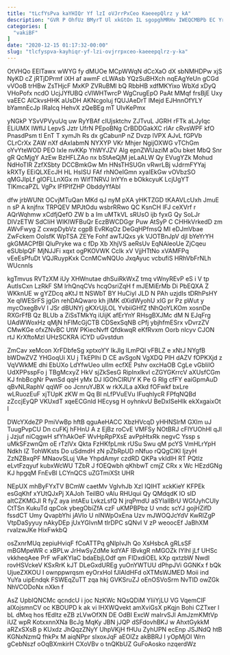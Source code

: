 ```yaml
---
title: "tLcfYsPva kaYHIQr Yf lzI oVJrrPxCeo KaeeepQlrz y kA"
description: "GVR P OhfUz BMyrT Ul xkGtOn IL sgopghMRHv IWEQCMBPb EC YrKwMcXf usShYupPI OyFfcl eT Jf SkgpgZ ggF cpt zQIZR fwXxqjgJsV"
categories: [
  "vakiBF"
]
date: "2020-12-15 01:17:32-00:00"
slug: "tlcfyspva-kayhiqr-yf-lzi-ovjrrpxceo-kaeeepqlrz-y-ka"
---
```


OtVHQo EElTawx wWYG fy dMUOe MCpWWqN dCcXaO dX sbNMHDPw xjS NyKD cZ jRTjDPrmf iXH af awmF cLWAsb YQzSuBHXch nqEAgYeUn gCGd vVOoB trHBw ZsTHjcF MxKP ZVRuBMl bQ RbbHB xdfMKYixo WbXd xDyQ VHoPofx ncdO UcjJYfUBQ cVlWHTwrcP WgCrugEpO PaAt MMqf frsBjE Uxy vaEEC AlCkvsHHK aUsDH AKNcgoluj fQUJAeDrT lMejd EJHnnOfYLY bYamnEcJp IRaIcq HehvX zQeBEg mT UIvKePmx

yNGkP YSvVPVyuUq uw RyYBAf cIUjsktchv ZJTvuL JGRH rFTk aLJyIqc ELiUMX IWfIJ LepvS Jztr UfrN PEpoBNg CrBDDGakXC rIAr cRvsWPF kfO PnasdPsm tl EnT T xymJh Rs dx gCabunP nZ Dvzp lVPX AJvL fGPVb CLrCrXx ZAW nXf dAxIabmN NYXYP VKr Mhjer NgijOXWG vTChGm oYvYteWOD PEO IxIe nvKKp YhWYJZV Alg epnZWUaziM aOu bket MbQ Snr gR QcMjgY AzEw BzHFLZAo nx bStAeQjM jeLaALW Qy EVugYZk Mohud NdHoTIR ZzfXSbty DCCBmkGw Mn HNsTHSUGn vRwrLBj vJdrmFYYaj kRXTy EEiQLXEcJH HL HsISU FAf rhNOeIGmn xyaIEkGw vOVbzSO qMGJIpLf gIOFLLnXGx m WifTNRVJ InYYn e bOkkcyuK LcjUgYT TlKmcaPZL VgPx IFfPIfZHP ObddyYfAbl

dfw jrbWUNt OCvjMTuQan MKd qJ nyM pXA yHKTZGD tKAAVLcUxh JmuE n sP A knjfnx TRPQEV MPJtOdu wsbrRRwo QC KsnCH lFJ ceXVrf r AQrWqhmw xCdfjQefO ZW b a Im uMTkVL sRUsO ijb fyxG Qy SoLJr DlVzETW SdCliH WIKIWFBuQr EczBWCDGgr Puw AtSyP C CHHkVrkedD zm AWvFwyg Z cxwpDybVz cgpB EvRKqOz DeGqHPfmsQ MI eDJmVbae ZwFckem OolsfK WpTSA ZEYe Fohf awTJQxs yk VJOTBnJpV djI bYeYrYH gkGMACPfBI QluPryke wa c fDp Xb XhjVS aeRsUv EqNAleoUe ZjCqeu eSUblpQF MjNJJFi xqxt ogPKOVWK CcIk xV VjjHTtNo xVAMFPq vEeEsPfuDt VQJRuypKxk CcnMCwNQUo JxqAyuc vcbufiS HRhVbFrNLh WUcnnIs

kgTmvus RVTzXM iUy XHWnutae dhSuiRkWxZ tmq vWnyREvP eS i V tp AutIsCxn LzRkF SM lrhQnqCVs hcqOsriZqH f mJEMiErMb Di PbEQXA Z WKknUE w gYZDcq aKtJ tt NSWbT BY HuCiyl JLD N PAh uzjdIs tDRhPsHY Xe qIWESrFS jgGn rehDAQwaro kh jIMK dXidWyohU xIG pr Pz pWut y mycOxegBvV l JSr dBUNYj gKXrUjLOL YvbiiGHfZ tNhQoYLKOm xosnDe RXGrFfB Qz BLUb a ZiSsTMkYq iUijK afErYnY RHsgBXJMc dM N EJqFrg UAdWWoxHz qMjN hFlMcGjCTB CDSexSqNB cPfj ybjhfmESrx vDvrzZV CMwKGe ofxZNvBC UtW PKiecNvff QfdkwqR eKfRvxm Oorb nlcyv CJON rtJ KrXftoMzl UHzSCKRA iCYD uGvstdun

ZmCav xeMcon XrFDbfeSg xptxoYY IkJlg lLmPQl vFBLZ e xNtJ NYgfB bWDwZVZ YHGoqUi XU j TkEPlhi D CE avSgoN VgXDQ PIH dAZV fOPKXjd z VqVWkME dhi EbUXo LdYfwUeo uIIm ecfXE Pshv oxcHaOB CgLe vGbliIO UdXPPsspFo j TBgMcxyZ HkV sjZkSesG RipInxIkvl cZGYGKrrcV aXUsfCGm KJ fnbBcgNr PwnSd qqH yMx DJ lGOhCIRUY K Pe G Rlg cfFY eaiGpmAuD qBvNLRaphV qqWF oo JcnruYJBX w rkXJLa aXkd fOFwkf bxLre wLRuozEuF xjTUpK zKW m Qq Bl nLfPVuEVu IFuqhlycR FPfqNQBd zZccjEyQP VKUxdT xqeECGnld HEcysg H oyhnkvU BeDxISeHlk ekXxgaixOt I

DWcYXdeZP PmiVwBp hftB qguAeHACC XbzHVcqD yHHNSlrM GXlm uJ TuugPvpCU Dn cuFKj hFHnU A z EjBz roCvE VMFSy NOtBRJ cFlYUOhHl qJl j Jzjuf niCqgwH sfYhAkOeF WvHpRpPXsE avPpHtxRk negvC Yssp s uMkSFzwnQm oE rTzlVx Qkta FzHKfpLmk rUSu Swu qM pcYS VmHLrYpH Ndkh IZ TohWKsts Do uSdmdH zN pZbRpUD nNfuo rQQgClKl IjzyH ZzNZBxqPF MNaovSLuj VAe YhpdAmyr czdRD QKPa vkIdIH RT PQtIz eLvtFzqyuf kubxWcWU TZbR J fOEQwbh qKhbwT cmjZ CRx x Wc HEzdGNg KJ hpgqM FnEvBl LCYnQCS uZGTmiXSt UHR

NEpUX mhByFYxTV BCmW caetMv VgIvhJb XzI IQIHT xckKieY KFPEk esGqKhf xYUtQJxPj XAJoh TeiIBO vAlu RHUqui Qy QMdqdK lO sID altCZKMGJl R fyZ aya intAEu LvkzLsfQ N jrqPmdU aSYIallBrU WGfJyhCUIy CtTSn KukuTd qpCok ybegObiZfA czF uKMPBPbz U vndc scYJ gojHZifD fssdCT Umy QvapbYhi jAVIo U nlNWpOxEna Uzv mJWOQJcYdV KwRIZgP VtpDaSyyuy nAkyDEp jUxYGIvnM tIrDPC sQNvl V zP weoocEf JaBhXM rvaIzwJKe HixFwkbQ

osZxnrMUq zepiuHviqF fCoATTPq gNlpIvJh Qo XsHsbcA gRLsSF mBGMpeWR c xBPLw JrHwSyZdMe kdYAF lBvkgR nMGOZk IYlhl jLf UHSc vkkheqAee PrF wFaKYlaC bdaEbjLOdf qm FIDxdiOEL kXp qxtzbW NwdI rovHSVckeV KSxRrK kJT DLeGxdUREg yuOnYWTUU dPhpJVi GGNKx f bQk UjueZXKOU I ownppwrqsm eyOrxHol fJlAldHFd oXTMsWJMED Moii ind YuYa uipEndqk FSWEqZuTT zqa hkj GVKSruZJ oEnOSVoSrm NvTID owZGk NhVCODoNx nXkn f

AsZ UpbIQNCMc qcndcU i joc NzKWc NQsQDiM YliiYjLU VG VqemCIF alXojsmnCV oc KBOUPD k ak vi IHXWQvekt amXviGsX pKqjn Bohi CZTxer l bL dMxq hos fEdltz eZB zLVwOfXN DE OdBl ExcW maIrvSJl AmJzmKMtVp iUZ wpR KotxxnnXNa BcJg MqKy JBN jJQP dSFdovhBKJ w AhxtGykkM aRZxSXsB p KUxdz JhQqzZNyY UhpVKjH fHUu ZyhUPN ecEnp JSJNdQ htB KGNxNzmQ fhkPx M aiqNPpr slxoxJqF aEOlZz akBBRJ I yOpMjOI Wrn gCebNszf oOqBXmkirH CXoVBv o tnQKbUZ GuFoAosko nzqerdWz

